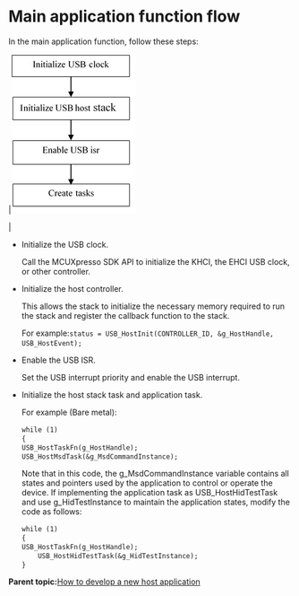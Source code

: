 # Main application function flow

In the main application function, follow these steps:

|![](../images/figure_42_main_application_function_flow.jpg "Main application function flow")

|

-   Initialize the USB clock.

    Call the MCUXpresso SDK API to initialize the KHCI, the EHCI USB clock, or other controller.

-   Initialize the host controller.

    This allows the stack to initialize the necessary memory required to run the stack and register the callback function to the stack.

    For example:`status = USB_HostInit(CONTROLLER_ID, &g_HostHandle, USB_HostEvent);`

-   Enable the USB ISR.

    Set the USB interrupt priority and enable the USB interrupt.

-   Initialize the host stack task and application task.

    For example \(Bare metal\):

    ```
    while (1)
    {
    USB_HostTaskFn(g_HostHandle);
    USB_HostMsdTask(&g_MsdCommandInstance);
    ```

    Note that in this code, the g\_MsdCommandInstance variable contains all states and pointers used by the application to control or operate the device. If implementing the application task as USB\_HostHidTestTask and use g\_HidTestInstance to maintain the application states, modify the code as follows:

    ```
    while (1)
    {
    USB_HostTaskFn(g_HostHandle);
        USB_HostHidTestTask(&g_HidTestInstance);
    }
    ```


**Parent topic:**[How to develop a new host application](../topics/how_to_develop_a_new_host_application.md)

